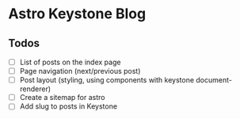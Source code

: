 # Astro Keystone Blog

## Todos

- [ ] List of posts on the index page
- [ ] Page navigation (next/previous post)
- [ ] Post layout (styling, using components with keystone document-renderer)
- [ ] Create a sitemap for astro
- [ ] Add slug to posts in Keystone